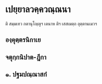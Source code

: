 <h1>เปยฺยาลวคฺควณฺณนา</h1>
<p> ติ สมฺมเทว กตานุโญฺญฯ เตนาห ติฯ เสสเมตฺถ อุตฺตานเมวฯ</p>

</p>

</p>

</p>


<h2>องฺคุตฺตรนิกาเย</h2>
<h2>จตุกฺกนิปาต-ฎีกา</h2>
<h2>๑. ปฐมปณฺณาสกํ</h2>